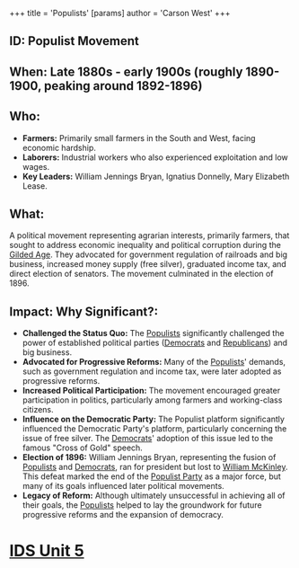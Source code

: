 +++
 title = 'Populists'
[params]
	author = 'Carson West'
+++
## ID: Populist Movement

## When: Late 1880s - early 1900s (roughly 1890-1900, peaking around 1892-1896)

## Who:
* **Farmers:** Primarily small farmers in the South and West, facing economic hardship.
* **Laborers:** Industrial workers who also experienced exploitation and low wages.
* **Key Leaders:** William Jennings Bryan, Ignatius Donnelly, Mary Elizabeth Lease.

## What: 
A political movement representing agrarian interests, primarily farmers, that sought to address economic inequality and political corruption during the [Gilded Age](./../gilded-age/).  They advocated for government regulation of railroads and big business, increased money supply (free silver), graduated income tax, and direct election of senators.  The movement culminated in the election of 1896.

## Impact: Why Significant?:
* **Challenged the Status Quo:** The [Populists](./../populists/) significantly challenged the power of established political parties ([Democrats](./../democrats/) and [Republicans](./../republicans/)) and big business.
* **Advocated for Progressive Reforms:**  Many of the [Populists](./../populists/)' demands, such as government regulation and income tax, were later adopted as progressive reforms.
* **Increased Political Participation:** The movement encouraged greater participation in politics, particularly among farmers and working-class citizens.
* **Influence on the Democratic Party:** The Populist platform significantly influenced the Democratic Party's platform, particularly concerning the issue of free silver.  The [Democrats](./../democrats/)' adoption of this issue led to the famous "Cross of Gold" speech.
* **Election of 1896:** William Jennings Bryan, representing the fusion of [Populists](./../populists/) and [Democrats](./../democrats/), ran for president but lost to [William McKinley](./../william-mckinley/). This defeat marked the end of the [Populist Party](./../populist-party/) as a major force, but many of its goals influenced later political movements.
* **Legacy of Reform:** Although ultimately unsuccessful in achieving all of their goals, the [Populists](./../populists/) helped to lay the groundwork for future progressive reforms and the expansion of democracy.

# [IDS Unit 5](./../ids-unit-5/)